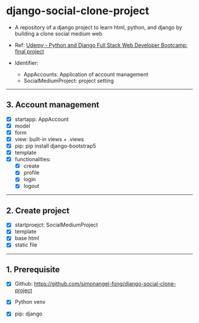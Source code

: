 # django-social-clone-project


- A repository of a django project to learn html, python, and django by building a clone social medium web
- Ref: [Udemy - Python and Django Full Stack Web Developer Bootcamp: final project](https://www.udemy.com/course/python-and-django-full-stack-web-developer-bootcamp/learn/lecture/7118956#overview)

- Identifier:
  - AppAccounts: Application of account management
  - SocialMediumProject: project setting

---

## 3. Account management

- [x] startapp: AppAccount
- [x] model
- [x] form
- [x] view: built-in views + .views
- [x] pip: pip install django-bootstrap5
- [x] template
- [x] functionalities:
  - [x] create
  - [x] profile
  - [x] login
  - [x] logout

---

## 2. Create project

- [x] startproejct: SocialMediumProject
- [x] template
- [x] base html
- [x] static file

---

## 1. Prerequisite

- [x] Github: https://github.com/simonangel-fong/django-social-clone-project
- [x] Python venv
- [x] pip: django

